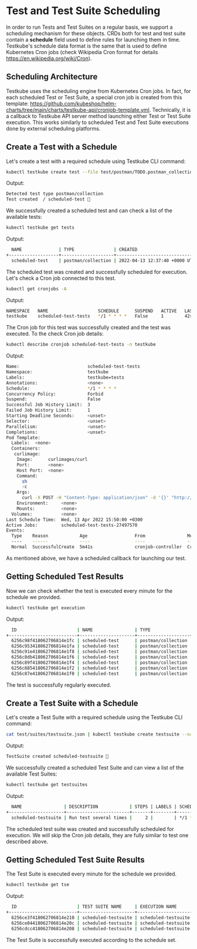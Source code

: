 # Test and Test Suite Scheduling

In order to run Tests and Test Suites on a regular basis, we support a scheduling mechanism for these objects.
CRDs both for test and test suite contain a **schedule** field used to define rules for launching them in time.
Testkube's schedule data format is the same that is used to define Kubernetes Cron jobs (check Wikipedia Cron format for details <https://en.wikipedia.org/wiki/Cron>).

## **Scheduling Architecture**

Testkube uses the scheduling engine from Kubernetes Cron jobs.
In fact, for each scheduled Test or Test Suite, a special cron job is created from this template:
<https://github.com/kubeshop/helm-charts/tree/main/charts/testkube-api/cronjob-template.yml>.
Technically, it is a callback to Testkube API server method launching either Test or Test Suite execution.
This works similarly to scheduled Test and Test Suite executions done by external scheduling platforms. 

## **Create a Test with a Schedule**

Let's create a test with a required schedule using Testkube CLI command:

```bash
kubectl testkube create test --file test/postman/TODO.postman_collection.json --name scheduled-test --schedule="*/1 * * * *"
```

Output:

```bash
Detected test type postman/collection
Test created  / scheduled-test 🥇
```

We successfully created a scheduled test and can check a list of the available tests:

```bash
kubectl testkube get tests
```

Output:

```bash
  NAME              | TYPE               | CREATED                       | LABELS | SCHEDULE    | STATUS | EXECUTION ID              
+-------------------+--------------------+-------------------------------+--------+-------------+--------+--------------------------+
  scheduled-test    | postman/collection | 2022-04-13 12:37:40 +0000 UTC |        | */1 * * * * |        |                           
```

The scheduled test was created and successfully scheduled for execution.
Let's check a Cron job connected to this test.

```bash
kubectl get cronjobs -A
```

Output:

```bash
NAMESPACE   NAME                   SCHEDULE      SUSPEND   ACTIVE   LAST SCHEDULE   AGE
testkube    scheduled-test-tests   */1 * * * *   False     1        42s           3m22s
```

The Cron job for this test was successfully created and the test was executed.
To the check Cron job details:

```bash
kubectl describe cronjob scheduled-test-tests -n testkube
```

Output:

```bash
Name:                          scheduled-test-tests
Namespace:                     testkube
Labels:                        testkube=tests
Annotations:                   <none>
Schedule:                      */1 * * * *
Concurrency Policy:            Forbid
Suspend:                       False
Successful Job History Limit:  3
Failed Job History Limit:      1
Starting Deadline Seconds:     <unset>
Selector:                      <unset>
Parallelism:                   <unset>
Completions:                   <unset>
Pod Template:
  Labels:  <none>
  Containers:
   curlimage:
    Image:      curlimages/curl
    Port:       <none>
    Host Port:  <none>
    Command:
      sh
      -c
    Args:
      curl -X POST -H "Content-Type: application/json" -d '{}' "http://testkube-api-server:8088/v1/tests/scheduled-test/executions?callback=true"
    Environment:     <none>
    Mounts:          <none>
  Volumes:           <none>
Last Schedule Time:  Wed, 13 Apr 2022 15:50:00 +0300
Active Jobs:         scheduled-test-tests-27497570
Events:
  Type    Reason            Age                  From                Message
  ----    ------            ----                 ----                -------
  Normal  SuccessfulCreate  5m41s                cronjob-controller  Created job scheduled-test-tests-2749757
```

As mentioned above, we have a scheduled callback for launching our test.

## **Getting Scheduled Test Results**

Now we can check whether the test is executed every minute for the schedule we provided.

```bash
kubectl testkube get execution
```

Output:

```bash
  ID                       | NAME                | TYPE               | STATUS  | LABELS  
+--------------------------+---------------------+--------------------+---------+--------+
  6256c98f418062706814e1fc | scheduled-test      | postman/collection | passed  |         
  6256c953418062706814e1fa | scheduled-test      | postman/collection | passed  |         
  6256c91e418062706814e1f8 | scheduled-test      | postman/collection | passed  |         
  6256c8db418062706814e1f6 | scheduled-test      | postman/collection | passed  |         
  6256c89f418062706814e1f4 | scheduled-test      | postman/collection | passed  |         
  6256c885418062706814e1f2 | scheduled-test      | postman/collection | passed  |         
  6256c87e418062706814e1f0 | scheduled-test      | postman/collection | passed  | 
```

The test is successfully regularly executed.

## **Create a Test Suite with a Schedule**

Let's create a Test Suite with a required schedule using the Testkube CLI command:

```bash
cat test/suites/testsuite.json | kubectl testkube create testsuite --name scheduled-testsuite --schedule="*/1 * * * *"
```

Output:

```bash
TestSuite created scheduled-testsuite 🥇
```

We successfully created a scheduled Test Suite and can view a list of the available Test Suites:

```bash
kubectl testkube get testsuites
```

Output:

```bash
  NAME                | DESCRIPTION            | STEPS | LABELS | SCHEDULE    | STATUS | EXECUTION ID  
+---------------------+------------------------+-------+--------+-------------+--------+--------------+
  scheduled-testsuite | Run test several times |     2 |        | */1 * * * * |        |    
```

The scheduled test suite was created and successfully scheduled for execution.
We will skip the Cron job details, they are fully similar to test one described above.

## **Getting Scheduled Test Suite Results**

The Test Suite is executed every minute for the schedule we provided.

```bash
kubectl testkube get tse
```

Output:

```bash
  ID                       | TEST SUITE NAME     | EXECUTION NAME                             | STATUS | STEPS | LABELS  
+--------------------------+---------------------+--------------------------------------------+--------+-------+--------+
  6256ce3f418062706814e210 | scheduled-testsuite | scheduled-testsuite.abnormally-in-lark     | passed |     2 |
  6256ce04418062706814e20c | scheduled-testsuite | scheduled-testsuite.kindly-evolved-primate | passed |     2 |
  6256cdcc418062706814e208 | scheduled-testsuite | scheduled-testsuite.formerly-champion-dodo | passed |     2 |
```

The Test Suite is successfully executed according to the schedule set.
